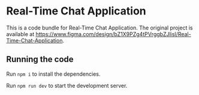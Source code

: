 
  # Real-Time Chat Application

  This is a code bundle for Real-Time Chat Application. The original project is available at https://www.figma.com/design/bZ1X9PZg4tPVrggbZJlisI/Real-Time-Chat-Application.

  ## Running the code

  Run `npm i` to install the dependencies.

  Run `npm run dev` to start the development server.
  